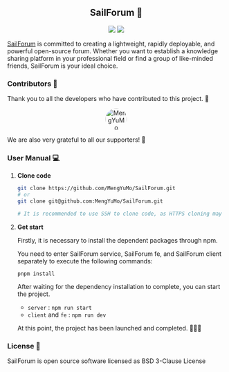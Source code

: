 <div align=center>

## SailForum :rocket:

</div>

<div align=center>
    <img src="https://img.shields.io/badge/pnpm-%2303A9F4?style=plastic" />
    <img src="https://img.shields.io/badge/%3E%3D%2016.14%20-%20like_blue?style=plastic&label=node" />
</div>

[SailForum]() is committed to creating a lightweight, rapidly deployable, and powerful open-source forum. Whether you want to establish a knowledge sharing platform in your professional field or find a group of like-minded friends, SailForum is your ideal choice.

### Contributors :eyes:

Thank you to all the developers who have contributed to this project. :pray:

<div align=center>
    <a herf="https://github.com/MengYuMo">
        <img src="https://avatars.githubusercontent.com/u/121547024?v=4" alt="MengYuMo" width="50" height="50" style="border-radius: 50%;margin: 0 10px" />
    </a>
</div>

We are also very grateful to all our supporters! :pray:

### User Manual :computer:

1. **Clone code**

   ```bash
   git clone https://github.com/MengYuMo/SailForum.git
   # or
   git clone git@github.com:MengYuMo/SailForum.git

   # It is recommended to use SSH to clone code, as HTTPS cloning may result in many inexplicable bugs in China.
   ```

2. **Get start**

   Firstly, it is necessary to install the dependent packages through npm.

   You need to enter SailForum service, SailForum fe, and SailForum client separately to execute the following commands:

   ```shell
   pnpm install
   ```

   After waiting for the dependency installation to complete, you can start the project.

   - `server` : `npm run start`
   - `client` and `fe` : `npm run dev`

   At this point, the project has been launched and completed. :tada::tada::tada:

### License :memo:

SailForum is open source software licensed as <a herf="https://github.com/MengYuMo/SailForum/blob/main/LICENSE">BSD 3-Clause License</a>
